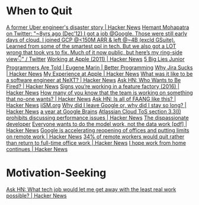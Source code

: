 # When to Quit

[A former Uber engineer's disaster story | Hacker News](https://news.ycombinator.com/item?id=25373462)
[Hemant Mohapatra on Twitter: "~8yrs ago (Dec’12) I got a job @Google. Those were still early days of cloud. I joined GCP @&lt;150M ARR &amp; left @~4B (excld GSuite). Learned from some of the smartest ppl in tech. But we also got a LOT wrong that took yrs to fix. Much of it now public, but here’s my ring-side view👇" / Twitter](https://twitter.com/MohapatraHemant/status/1343969802080030720?s=20)
[Working at Apple (2011) | Hacker News](https://news.ycombinator.com/item?id=25535403)
[5 Big Lies Junior Programmers Are Told | Eugene Marin | Better Programming](https://medium.com/better-programming/5-big-lies-junior-programmers-are-told-840202e8ee10)
[Why Jira Sucks | Hacker News](https://news.ycombinator.com/item?id=25590846)
[My Experience at Apple | Hacker News](https://news.ycombinator.com/item?id=25605211)
[What was it like to be a software engineer at NeXT? | Hacker News](https://news.ycombinator.com/item?id=25197890)
[Ask HN: Who Wants to Be Fired? | Hacker News](https://news.ycombinator.com/item?id=21133181)
[Signs you’re working in a feature factory (2016) | Hacker News](https://news.ycombinator.com/item?id=22335738)
[How many of you know that the team is working on something that no-one wants? | Hacker News](https://news.ycombinator.com/item?id=23524605)
[Ask HN: Is all of FAANG like this? | Hacker News](https://news.ycombinator.com/item?id=23917131)
[iiSM.org](https://iism.org/article/how-many-of-you-know-deep-down-that-the-team-is-working-on-something-that-no-customer-wants-54)
[Why did I leave Google or, why did I stay so long? | Hacker News](https://news.ycombinator.com/item?id=26165809)
[a year at Google Brains](https://news.ycombinator.com/item?id=26374143)
[Atlassian Cloud ToS section 3.3(I) prohibits discussing performance issues | Hacker News](https://news.ycombinator.com/item?id=25613937)
[The dispassionate developer](https://blog.ploeh.dk/2021/03/22/the-dispassionate-developer/)
[Everyone wants to do the model work, not the data work [pdf] | Hacker News](https://news.ycombinator.com/item?id=26616454)
[Google is accelerating reopening of offices and putting limits on remote work | Hacker News](https://news.ycombinator.com/item?id=26653867)
[34% of remote workers would quit rather than return to full-time office work | Hacker News](https://news.ycombinator.com/item?id=26727678)
[I hope work from home continues | Hacker News](https://news.ycombinator.com/item?id=26712524)

# Motivation-Seeking

[Ask HN: What tech job would let me get away with the least real work possible? | Hacker News](https://news.ycombinator.com/item?id=26721951)
